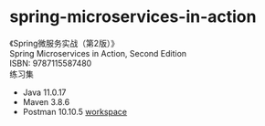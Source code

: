 # spring-microservices-in-action
《Spring微服务实战（第2版）》  
Spring Microservices in Action, Second Edition  
ISBN: 9787115587480  
练习集  
- Java 11.0.17
- Maven 3.8.6
- Postman 10.10.5 [workspace](https://www.postman.com/sbrace-postman/workspace/spring-microservices-in-action)
